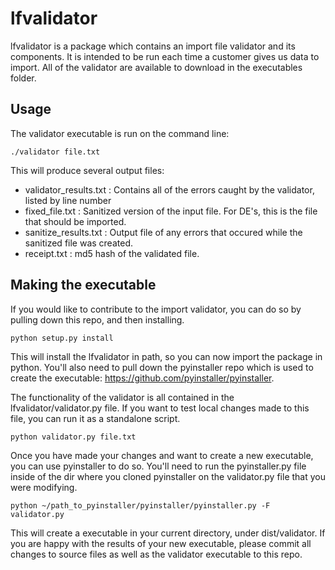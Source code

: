 lfvalidator
=========
lfvalidator is a package which contains an import file validator and its components. It is intended to be run each time a customer gives us data to import. All of the validator are available to download in the executables folder.

Usage
-----
The validator executable is run on the command line:
```
./validator file.txt
```
This will produce several output files:
- validator_results.txt : Contains all of the errors caught by the validator, listed by line number
- fixed_file.txt : Sanitized version of the input file. For DE's, this is the file that should be imported.
- sanitize_results.txt : Output file of any errors that occured while the sanitized file was created.
- receipt.txt : md5 hash of the validated file.

Making the executable
---------------------
If you would like to contribute to the import validator, you can do so by pulling down this repo, and then installing.
```
python setup.py install
```
This will install the lfvalidator in path, so you can now import the package in python. You'll also need to pull down the pyinstaller repo which is used to create the executable: https://github.com/pyinstaller/pyinstaller.

The functionality of the validator is all contained in the lfvalidator/validator.py file. If you want to test local changes made to this file, you can run it as a standalone script.
```
python validator.py file.txt
```
Once you have made your changes and want to create a new executable, you can use pyinstaller to do so. You'll need to run the pyinstaller.py file inside of the dir where you cloned pyinstaller on the validator.py file that you were modifying.
```
python ~/path_to_pyinstaller/pyinstaller/pyinstaller.py -F validator.py
```
This will create a executable in your current directory, under dist/validator. If you are happy with the results of your new executable, please commit all changes to source files as well as the validator executable to this repo.
